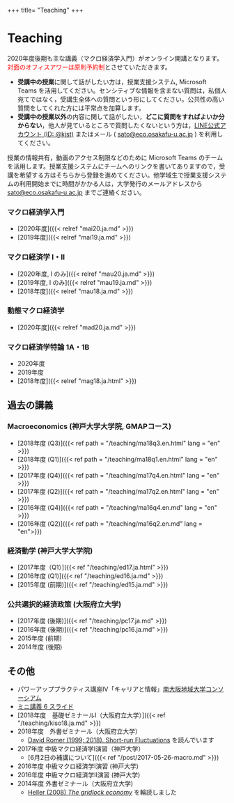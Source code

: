 +++
title= "Teaching"
+++

# Teaching

2020年度後期も主な講義（マクロ経済学入門）がオンライン開講となります。  
<span style="color: red;">対面のオフィスアワーは原則予約制</span>とさせていただきます。

- **受講中の授業**に関して話がしたい方は，授業支援システム, Microsoft Teams を活用してください。センシティブな情報を含まない質問は，私個人宛てではなく，受講生全体への質問という形にしてください。公共性の高い質問をしてくれた方には平常点を加算します。
- **受講中の授業以外**の内容に関して話がしたい，**どこに質問をすればよいか分からない**，他人が見ているところで質問したくないという方は，[LINE公式アカウント (ID: @kjst)](https://lin.ee/abGbNBI) またはメール ( sato@eco.osakafu-u.ac.jp ) を利用してください。


授業の情報共有，動画のアクセス制限などのために Microsoft Teams のチームを活用します。授業支援システムにチームへのリンクを書いてありますので，受講を希望する方はそちらから登録を進めてください。他学域生で授業支援システムの利用開始までに時間がかかる人は，大学発行のメールアドレスから sato@eco.osakafu-u.ac.jp までご連絡ください。


<!-- REMOVED UNTIL UNIVERSITY RE-OPENING

**研究室**: 大阪府立大学なかもずキャンパス B1棟319号室<br>
**オフィスアワー受付時間**:

月　12:20〜12:50  
火　12:20〜12:50

その他の時間に面会を希望する方は、mail@kenjisato.jp 宛にメールしてください。

-->

### マクロ経済学入門

- [2020年度]({{< relref "mai20.ja.md" >}})
- [2019年度]({{< relref "mai19.ja.md" >}})

### マクロ経済学 I・II

- [2020年度, I のみ]({{< relref "mau20.ja.md" >}})
- [2019年度, I のみ]({{< relref "mau19.ja.md" >}})
- [2018年度]({{< relref "mau18.ja.md" >}})

### 動態マクロ経済学

- [2020年度]({{< relref "mad20.ja.md" >}})

### マクロ経済学特論 1A・1B

- 2020年度
- 2019年度
- [2018年度]({{< relref "mag18.ja.html" >}})


## 過去の講義

### Macroeconomics (神戸大学大学院, GMAPコース)

- [2018年度 (Q3)]({{< ref path = "/teaching/ma18q3.en.html" lang = "en" >}})
- [2018年度 (Q1)]({{< ref path = "/teaching/ma18q1.en.html" lang = "en" >}})
- [2017年度 (Q4)]({{< ref path = "/teaching/ma17q4.en.html" lang = "en" >}})
- [2017年度 (Q2)]({{< ref path = "/teaching/ma17q2.en.html" lang = "en" >}})
- [2016年度 (Q4)]({{< ref path = "/teaching/ma16q4.en.md" lang = "en" >}})
- [2016年度 (Q2)]({{< ref path = "/teaching/ma16q2.en.md" lang = "en">}})

### 経済動学 (神戸大学大学院)

- [2017年度（Q1）]({{< ref "/teaching/ed17.ja.html" >}})
- [2016年度 (Q1)]({{< ref "/teaching/ed16.ja.md" >}})
- [2015年度 (前期)]({{< ref "/teaching/ed15.ja.md" >}})


### 公共選択的経済政策 (大阪府立大学)

- [2017年度 (後期)]({{< ref "/teaching/pc17.ja.md" >}})
- [2016年度 (後期)]({{< ref "/teaching/pc16.ja.md" >}})
- 2015年度 (前期)
- 2014年度 (後期)

## その他

-  パワーアッププラクティス講座IV「キャリアと情報」[南大阪地域大学コンソーシアム](http://www.osaka-unicon.org/)
  - [ミニ講義 6 スライド](/files/pp4/PP4.pdf)
- [2018年度　基礎ゼミナールI（大阪府立大学）]({{< ref "/teaching/kiso18.ja.md" >}})
- 2018年度　外書ゼミナール（大阪府立大学）
  - [David Romer (1999; 2018). Short-run Fluctuations](https://eml.berkeley.edu/~dromer/papers/Romer%20Short-Run%20Fluctuations%20January2018.pdf) を読んでいます
- 2017年度 中級マクロ経済学I演習（神戸大学）
  - [6月2日の補講について]({{< ref "/post/2017-05-26-macro.md" >}})
- 2016年度 中級マクロ経済学I演習 (神戸大学)
- 2016年度 中級マクロ経済学II演習 (神戸大学)
- 2014年度 外書ゼミナール（大阪府立大学)
  - [Heller (2008) _The gridlock economy_](http://www.amazon.co.jp/Gridlock-Economy-Ownership-Markets-Innovation/dp/0465029167/relref=tmm_hrd_swatch_0?_encoding=UTF8&qid=&sr=) を輪読しました
